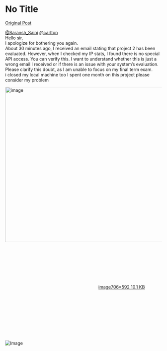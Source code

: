 # No Title

[Original Post](https://discourse.onlinedegree.iitm.ac.in/t/169029/478)

<p><a class="mention" href="/u/saransh_saini">@Saransh_Saini</a>  <a class="mention" href="/u/carlton">@carlton</a><br>
Hello sir,<br>
I apologize for bothering you again.<br>
About 30 minutes ago, I received an email stating that project 2 has been evaluated. However, when I checked my IP stats, I found there is no special API access. You can verify this. I want to understand whether this is just a wrong email I received or if there is an issue with your system’s evaluation. Please clarify this doubt, as I am unable to focus on my final term exam.<br>
i closed my local machine too I spent one month on this project please consider my problem</p>
<p><div class="lightbox-wrapper"><a class="lightbox" href="https://europe1.discourse-cdn.com/flex013/uploads/iitm/original/3X/1/f/1f7f32eeb673176b606f506d805cda63ab28ec0c.png" data-download-href="/uploads/short-url/4uDk5NgjdkgupXsWRBF6oesPmOM.png?dl=1" title="image" rel="noopener nofollow ugc"><img src="https://europe1.discourse-cdn.com/flex013/uploads/iitm/original/3X/1/f/1f7f32eeb673176b606f506d805cda63ab28ec0c.png" alt="image" data-base62-sha1="4uDk5NgjdkgupXsWRBF6oesPmOM" width="596" height="500" data-dominant-color="21262E"><div class="meta"><svg class="fa d-icon d-icon-far-image svg-icon" aria-hidden="true"><use href="#far-image"></use></svg><span class="filename">image</span><span class="informations">706×592 10.1 KB</span><svg class="fa d-icon d-icon-discourse-expand svg-icon" aria-hidden="true"><use href="#discourse-expand"></use></svg></div></a></div></p>

![Image](https://europe1.discourse-cdn.com/flex013/uploads/iitm/original/3X/1/f/1f7f32eeb673176b606f506d805cda63ab28ec0c.png)